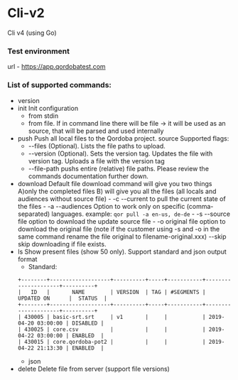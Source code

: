 # Cli-v2
Cli v4 (using Go)

### Test environment
url - https://app.qordobatest.com


### List of supported commands:
- version
- init
    Init configuration
    - from stdin
    - from file. If in command line there will be file -> it will be used as an source, that will be parsed and used internally
- push
Push all local  files to the Qordoba project.  source
Supported flags:
    - --files
    (Optional). Lists the file paths to upload.
    - --version
    (Optional). Sets the version tag. Updates the file with version tag. Uploads a file with the
    version tag
    - --file-path pushs entire (relative) file paths. Please review the commands documentation further
    down.
- download
Default file download command will give you two things  A)only the completed files B) will give you all the files (all locals and audiences
      without source file) 
      - -c --current to pull the current state of the files 
      - -a --audiences Option to work only on specific (comma-separated) languages. example: `qor pull -a en-us, de-de`
      - -s --source file option to download the update source file
      - -o original file option to download the original file (note if the customer using -s and -o in the same command rename the file original to
      filename-original.xxx) 
      --skip skip downloading if file exists.
- ls
  Show present files (show 50 only). Support standard and json output format
  - Standard:
  ```
  +--------+-------------------+----------+-----+-----------+---------------------+----------+
  |   ID   |       NAME        | VERSION  | TAG | #SEGMENTS |     UPDATED ON      |  STATUS  |
  +--------+-------------------+----------+-----+-----------+---------------------+----------+
  | 430005 | basic-srt.srt     | v1       |     |           | 2019-04-20 03:00:00 | DISABLED |
  | 430025 | core.csv          |          |     |           | 2019-04-22 03:00:00 | ENABLED  |
  | 430015 | core.qordoba-pot2 |          |     |           | 2019-04-22 21:13:30 | ENABLED  |
  ```
  - json
- delete
  Delete file from server (support file versions)  
   
  
  
  
